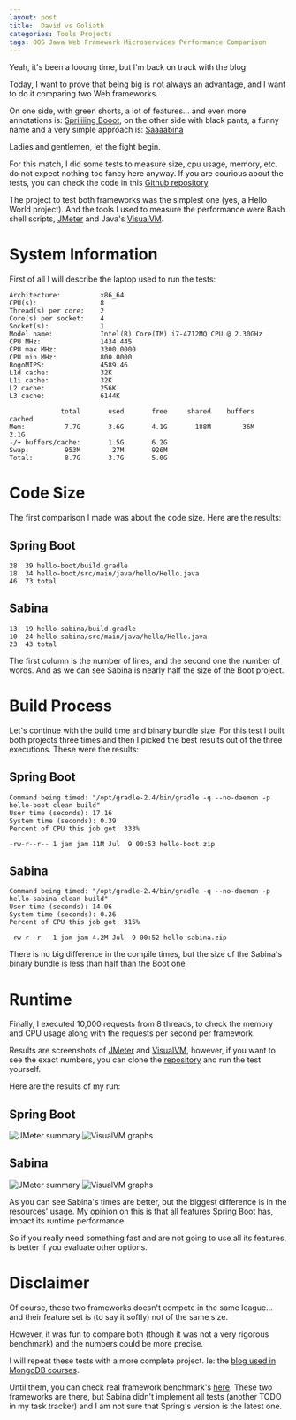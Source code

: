```yaml
---
layout: post
title:  David vs Goliath
categories: Tools Projects
tags: OOS Java Web Framework Microservices Performance Comparison
---
```


Yeah, it's been a looong time, but I'm back on track with the blog.

Today, I want to prove that being big is not always an advantage, and I want to do it comparing two
Web frameworks.

On one side, with green shorts, a lot of features... and even more annotations is: [Spriiiiing
Booot][Boot], on the other side with black pants, a funny name and a very simple approach is: 
[Saaaabina][Sabina]

Ladies and gentlemen, let the fight begin.

For this match, I did some tests to measure size, cpu usage, memory, etc. do not expect nothing
too fancy here anyway. If you are courious about the tests, you can check the code in this [Github
repository][Repository].

The project to test both frameworks was the simplest one (yes, a Hello World project). And the
tools I used to measure the performance were Bash shell scripts, [JMeter] and Java's [VisualVM].

System Information
==================

First of all I will describe the laptop used to run the tests:

    Architecture:          x86_64
    CPU(s):                8
    Thread(s) per core:    2
    Core(s) per socket:    4
    Socket(s):             1
    Model name:            Intel(R) Core(TM) i7-4712MQ CPU @ 2.30GHz
    CPU MHz:               1434.445
    CPU max MHz:           3300.0000
    CPU min MHz:           800.0000
    BogoMIPS:              4589.46
    L1d cache:             32K
    L1i cache:             32K
    L2 cache:              256K
    L3 cache:              6144K

                 total       used       free     shared    buffers     cached
    Mem:          7.7G       3.6G       4.1G       188M        36M       2.1G
    -/+ buffers/cache:       1.5G       6.2G
    Swap:         953M        27M       926M
    Total:        8.7G       3.7G       5.0G

Code Size
=========

The first comparison I made was about the code size. Here are the results:

## Spring Boot

    28  39 hello-boot/build.gradle
    18  34 hello-boot/src/main/java/hello/Hello.java
    46  73 total

## Sabina

    13  19 hello-sabina/build.gradle
    10  24 hello-sabina/src/main/java/hello/Hello.java
    23  43 total
    
The first column is the number of lines, and the second one the number of words. And as we can see
Sabina is nearly half the size of the Boot project.

Build Process
=============

Let's continue with the build time and binary bundle size. For this test I built both projects 
three times and then I picked the best results out of the three executions. These were the results:

## Spring Boot

    Command being timed: "/opt/gradle-2.4/bin/gradle -q --no-daemon -p hello-boot clean build"
    User time (seconds): 17.16
    System time (seconds): 0.39
    Percent of CPU this job got: 333%
    
    -rw-r--r-- 1 jam jam 11M Jul  9 00:53 hello-boot.zip

## Sabina

    Command being timed: "/opt/gradle-2.4/bin/gradle -q --no-daemon -p hello-sabina clean build"
    User time (seconds): 14.06
    System time (seconds): 0.26
    Percent of CPU this job got: 315%

    -rw-r--r-- 1 jam jam 4.2M Jul  9 00:52 hello-sabina.zip
    
There is no big difference in the compile times, but the size of the Sabina's binary bundle is less 
than half than the Boot one.

Runtime
=======

Finally, I executed 10,000 requests from 8 threads, to check the memory and CPU usage along 
with the requests per second per framework.

Results are screenshots of [JMeter] and [VisualVM], however, if you want to see the exact numbers,
you can clone the [repository][Repository] and run the test yourself.

Here are the results of my run:

## Spring Boot

![JMeter summary](https://raw.githubusercontent.com/jaguililla/boot-vs-sabina/master/results/summary-report-boot.png)
![VisualVM graphs](https://raw.githubusercontent.com/jaguililla/boot-vs-sabina/master/results/performance-boot.png)

## Sabina

![JMeter summary](https://raw.githubusercontent.com/jaguililla/boot-vs-sabina/master/results/summary-report-sabina.png)
![VisualVM graphs](https://raw.githubusercontent.com/jaguililla/boot-vs-sabina/master/results/performance-sabina.png)

As you can see Sabina's times are better, but the biggest difference is in the resources' usage. My
opinion on this is that all features Spring Boot has, impact its runtime performance.
 
So if you really need something fast and are not going to use all its features, is better if you
evaluate other options.

Disclaimer
==========

Of course, these two frameworks doesn't compete in the same league... and their feature set is
(to say it softly) not of the same size.

However, it was fun to compare both (though it was not a very rigorous benchmark) and the numbers
could be more precise.

I will repeat these tests with a more complete project. Ie: the [blog used in MongoDB 
courses][Blog].

Until them, you can check real framework benchmark's [here][Techempower]. These two frameworks are 
there, but Sabina didn't implement all tests (another TODO in my task tracker) and I am not sure
that Spring's version is the latest one.


[Boot]: http://projects.spring.io/spring-boot/
[Sabina]: http://there4.co/sabina/
[Repository]: https://github.com/jaguililla/boot-vs-sabina
[JMeter]: http://jmeter.apache.org/
[VisualVM]: https://visualvm.java.net/
[Blog]: https://github.com/jaguililla/sabina/tree/master/blog
[Techempower]: https://www.techempower.com/benchmarks/
